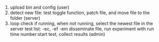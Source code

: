 1. upload bin and config (user)
2. detect new file: test toggle function, patch file, and move file to the folder (server)
3. loop check if running, when not running, select the newest file in the server test list: -ec, -ef -em
   disseminate file, run experiment with run time number:start test, collect results (admin)